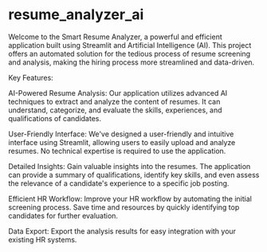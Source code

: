 # resume_analyzer_ai
Welcome to the Smart Resume Analyzer, a powerful and efficient application built using Streamlit and Artificial Intelligence (AI). This project offers an automated solution for the tedious process of resume screening and analysis, making the hiring process more streamlined and data-driven.

Key Features:

AI-Powered Resume Analysis: Our application utilizes advanced AI techniques to extract and analyze the content of resumes. It can understand, categorize, and evaluate the skills, experiences, and qualifications of candidates.

User-Friendly Interface: We've designed a user-friendly and intuitive interface using Streamlit, allowing users to easily upload and analyze resumes. No technical expertise is required to use the application.

Detailed Insights: Gain valuable insights into the resumes. The application can provide a summary of qualifications, identify key skills, and even assess the relevance of a candidate's experience to a specific job posting.

Efficient HR Workflow: Improve your HR workflow by automating the initial screening process. Save time and resources by quickly identifying top candidates for further evaluation.

Data Export: Export the analysis results for easy integration with your existing HR systems.
